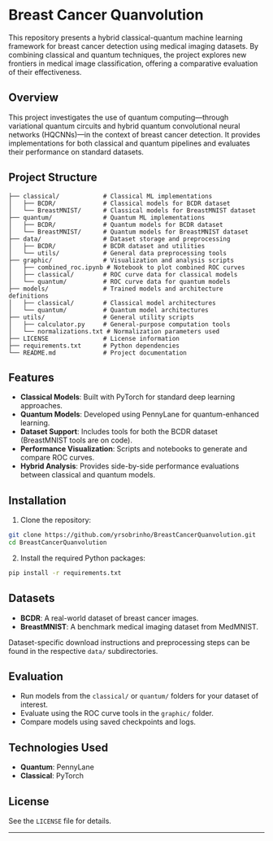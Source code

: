 # Breast Cancer Quanvolution

This repository presents a hybrid classical-quantum machine learning framework for breast cancer detection using medical imaging datasets. By combining classical and quantum techniques, the project explores new frontiers in medical image classification, offering a comparative evaluation of their effectiveness.

## Overview

This project investigates the use of quantum computing—through variational quantum circuits and hybrid quantum convolutional neural networks (HQCNNs)—in the context of breast cancer detection. It provides implementations for both classical and quantum pipelines and evaluates their performance on standard datasets.

## Project Structure

```
├── classical/            # Classical ML implementations
│   ├── BCDR/             # Classical models for BCDR dataset
│   └── BreastMNIST/      # Classical models for BreastMNIST dataset
├── quantum/              # Quantum ML implementations
│   ├── BCDR/             # Quantum models for BCDR dataset
│   └── BreastMNIST/      # Quantum models for BreastMNIST dataset
├── data/                 # Dataset storage and preprocessing
│   ├── BCDR/             # BCDR dataset and utilities
│   └── utils/            # General data preprocessing tools
├── graphic/              # Visualization and analysis scripts
│   ├── combined_roc.ipynb # Notebook to plot combined ROC curves
│   ├── classical/        # ROC curve data for classical models
│   └── quantum/          # ROC curve data for quantum models
├── models/               # Trained models and architecture definitions
│   ├── classical/        # Classical model architectures
│   └── quantum/          # Quantum model architectures
├── utils/                # General utility scripts
│   ├── calculator.py     # General-purpose computation tools
│   └── normalizations.txt # Normalization parameters used
├── LICENSE               # License information
├── requirements.txt      # Python dependencies
└── README.md             # Project documentation
```

## Features

- **Classical Models**: Built with PyTorch for standard deep learning approaches.
- **Quantum Models**: Developed using PennyLane for quantum-enhanced learning.
- **Dataset Support**: Includes tools for both the BCDR dataset (BreastMNIST tools are on code).
- **Performance Visualization**: Scripts and notebooks to generate and compare ROC curves.
- **Hybrid Analysis**: Provides side-by-side performance evaluations between classical and quantum models.

## Installation

1. Clone the repository:

```bash
git clone https://github.com/yrsobrinho/BreastCancerQuanvolution.git
cd BreastCancerQuanvolution
```

2. Install the required Python packages:

```bash
pip install -r requirements.txt
```

## Datasets

- **BCDR**: A real-world dataset of breast cancer images.
- **BreastMNIST**: A benchmark medical imaging dataset from MedMNIST.

Dataset-specific download instructions and preprocessing steps can be found in the respective `data/` subdirectories.

## Evaluation

- Run models from the `classical/` or `quantum/` folders for your dataset of interest.
- Evaluate using the ROC curve tools in the `graphic/` folder.
- Compare models using saved checkpoints and logs.

## Technologies Used

- **Quantum**: PennyLane
- **Classical**: PyTorch

## License

See the `LICENSE` file for details.

---
